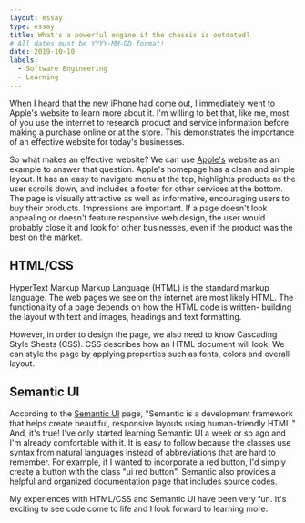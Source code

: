 ```yaml
---
layout: essay
type: essay
title: What's a powerful engine if the chassis is outdated?
# All dates must be YYYY-MM-DD format!
date: 2019-10-10
labels:
  - Software Engineering
  - Learning
---
```


When I heard that the new iPhone had come out, I immediately went to Apple's website to learn more about it. I'm willing to bet that, like me, most of you use the internet to research product and service information before making a purchase online or at the store. This demonstrates the importance of an effective website for today's businesses.

So what makes an effective website? We can use <a href="https://www.apple.com/">Apple's</a> website as an example to answer that question. Apple's homepage has a clean and simple layout. It has an easy to navigate menu at the top, highlights products as the user scrolls down, and includes a footer for other services at the bottom. The page is visually attractive as well as informative, encouraging users to buy their products. Impressions are important. If a page doesn't look appealing or doesn't feature responsive web design, the user would probably close it and look for other businesses, even if the product was the best on the market.

<h2>HTML/CSS</h2>

HyperText Markup Markup Language (HTML) is the standard markup language. The web pages we see on the internet are most likely HTML. The functionality of a page depends on how the HTML code is written- building the layout with text and images, headings and text formatting. 

However, in order to design the page, we also need to know Cascading Style Sheets (CSS). CSS describes how an HTML document will look. We can style the page by applying properties such as fonts, colors and overall layout.

<h2>Semantic UI</h2>

According to the <a href="https://semantic-ui.com/">Semantic UI</a> page, "Semantic is a development framework that helps create beautiful, responsive layouts using human-friendly HTML." And, it's true! I've only started learning Semantic UI a week or so ago and I'm already comfortable with it. It is easy to follow because the classes use syntax from natural languages instead of abbreviations that are hard to remember. For example, if I wanted to incorporate a red button, I'd simply create a button with the class "ui red button". Semantic also provides a helpful and organized documentation page that includes source codes.

My experiences with HTML/CSS and Semantic UI have been very fun. It's exciting to see code come to life and I look forward to learning more.

